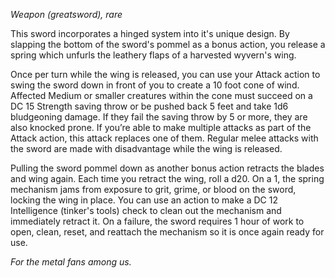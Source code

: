 _Weapon (greatsword), rare_

This sword incorporates a hinged system into it's unique design. By slapping the bottom of the sword's pommel as a bonus action, you release a spring which unfurls the leathery flaps of a harvested wyvern's wing.

Once per turn while the wing is released, you can use your Attack action to swing the sword down in front of you to create a 10 foot cone of wind. Affected Medium or smaller creatures within the cone must succeed on a DC 15 Strength saving throw or be pushed back 5 feet and take 1d6 bludgeoning damage. If they fail the saving throw by 5 or more, they are also knocked prone. If you’re able to make multiple attacks as part of the Attack action, this attack replaces one of them. Regular melee attacks with the sword are made with disadvantage while the wing is released.

Pulling the sword pommel down as another bonus action retracts the blades and wing again. Each time you retract the wing, roll a d20. On a 1, the spring mechanism jams from exposure to grit, grime, or blood on the sword, locking the wing in place. You can use an action to make a DC 12 Intelligence (tinker's tools) check to clean out the mechanism and immediately retract it. On a failure, the sword requires 1 hour of work to open, clean, reset, and reattach the mechanism so it is once again ready for use.

_For the metal fans among us._